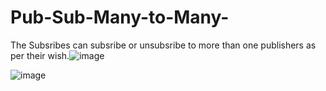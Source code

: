 # Pub-Sub-Many-to-Many-

The Subsribes can subsribe or unsubsribe to more than one publishers as per their wish.![image](https://user-images.githubusercontent.com/42523000/215242807-0cb5582a-0676-48ef-9f8f-ff06bcc7d859.png)

![image](https://user-images.githubusercontent.com/42523000/215242903-4c785d7e-4333-4335-b8ee-6b03a216ecac.png)




